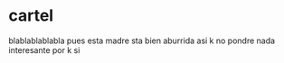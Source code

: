 # cartel
blablablablabla
pues esta madre sta bien aburrida asi k no pondre nada interesante por k si
